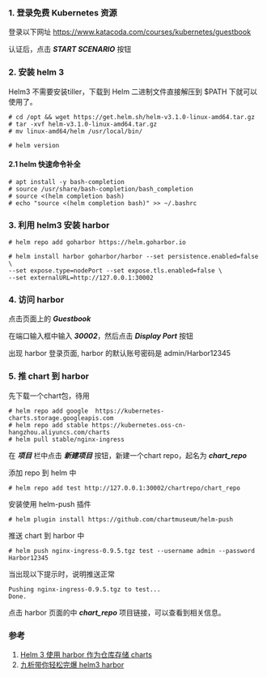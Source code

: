 ### 1. 登录免费 Kubernetes 资源

登录以下网址
https://www.katacoda.com/courses/kubernetes/guestbook

认证后，点击 ***START SCENARIO*** 按钮

### 2. 安装 helm 3

Helm3 不需要安装tiller，下载到 Helm 二进制文件直接解压到 $PATH 下就可以使用了。

```
# cd /opt && wget https://get.helm.sh/helm-v3.1.0-linux-amd64.tar.gz
# tar -xvf helm-v3.1.0-linux-amd64.tar.gz
# mv linux-amd64/helm /usr/local/bin/

# helm version
```

#### 2.1  helm 快速命令补全

```
# apt install -y bash-completion 
# source /usr/share/bash-completion/bash_completion 
# source <(helm completion bash) 
# echo "source <(helm completion bash)" >> ~/.bashrc
```

### 3. 利用 helm3 安装 harbor

```
# helm repo add goharbor https://helm.goharbor.io

# helm install harbor goharbor/harbor --set persistence.enabled=false \
--set expose.type=nodePort --set expose.tls.enabled=false \
--set externalURL=http://127.0.0.1:30002
```

### 4. 访问 harbor

点击页面上的 ***Guestbook***

在端口输入框中输入 ***30002***，然后点击 ***Display Port*** 按钮

出现 harbor 登录页面, harbor 的默认账号密码是 admin/Harbor12345

### 5. 推 chart 到 harbor

先下载一个chart包，待用

```
# helm repo add google  https://kubernetes-charts.storage.googleapis.com
# helm repo add stable https://kubernetes.oss-cn-hangzhou.aliyuncs.com/charts
# helm pull stable/nginx-ingress
```

在 ***项目*** 栏中点击 ***新建项目*** 按钮，新建一个chart repo，起名为 ***chart_repo***

添加 repo 到 helm 中

```
# helm repo add test http://127.0.0.1:30002/chartrepo/chart_repo
```

安装使用 helm-push 插件

```
# helm plugin install https://github.com/chartmuseum/helm-push
```

推送 chart 到 harbor 中

```
# helm push nginx-ingress-0.9.5.tgz test --username admin --password Harbor12345
```

当出现以下提示时，说明推送正常

```
Pushing nginx-ingress-0.9.5.tgz to test...
Done.
```

点击 harbor 页面的中 ***chart_repo*** 项目链接，可以查看到相关信息。 

### 参考

1. [Helm 3 使用 harbor 作为仓库存储 charts](https://aijishu.com/a/1060000000003886)
2. [九析带你轻松完爆 helm3 harbor](https://www.qedev.com/cloud/14146.html)
